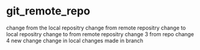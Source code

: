 # git_remote_repo
change from the local repositry
change from remote repositry
change to local repositry
change to from remote repositry
change 3 from repo
change 4
new change
change in local
changes made in branch